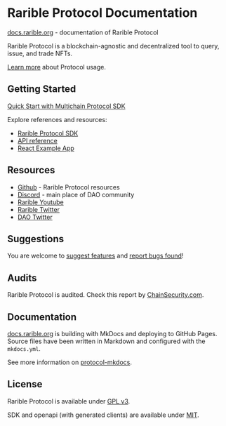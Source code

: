 # Rarible Protocol Documentation

[docs.rarible.org](https://docs.rarible.org/) - documentation of Rarible Protocol

Rarible Protocol is a blockchain-agnostic and decentralized tool to query, issue, and trade NFTs.

[Learn more](https://docs.rarible.org/overview/union/) about Protocol usage.

## Getting Started

[Quick Start with Multichain Protocol SDK](https://docs.rarible.org/getting-started/quick-start/)

Explore references and resources:

* [Rarible Protocol SDK](https://docs.rarible.org/union-sdk/)
* [API reference](https://docs.rarible.org/api-reference/)
* [React Example App](https://github.com/rarible/example)

## Resources

* [Github](https://github.com/rarible) - Rarible Protocol resources
* [Discord](https://discord.gg/zqsZsEWBbN) - main place of DAO community
* [Rarible Youtube](https://www.youtube.com/c/Rarible)
* [Rarible Twitter](https://twitter.com/rarible)
* [DAO Twitter](https://twitter.com/raribledao)

## Suggestions

You are welcome to [suggest features](https://github.com/rarible/protocol/discussions) and [report bugs found](https://github.com/rarible/protocol/issues)!

## Audits

Rarible Protocol is audited. Check this report by [ChainSecurity.com](https://chainsecurity.com/security-audit/rarible-exchange-v2-smart-contracts/).

## Documentation

[docs.rarible.org](https://docs.rarible.org/) is building with MkDocs and deploying to GitHub Pages. Source files have been written in Markdown and configured with the `mkdocs.yml`.

See more information on [protocol-mkdocs](protocol-mkdocs.md).

## License

Rarible Protocol is available under [GPL v3](docs/LICENSE.md).

SDK and openapi (with generated clients) are available under [MIT](docs/MIT-LICENSE.md).
